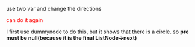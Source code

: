use two var and change the directions

<font color='red'>can do it again</font>

I first use dummynode to do this, but it shows that there is a circle.
so **pre must be null(because it is the final ListNode->next)**